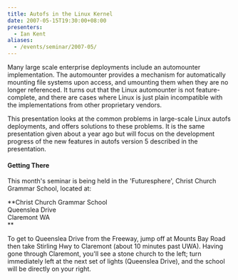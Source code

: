 ```yaml
---
title: Autofs in the Linux Kernel
date: 2007-05-15T19:30:00+08:00
presenters:
  - Ian Kent
aliases:
  - /events/seminar/2007-05/
---
```


Many large scale enterprise deployments include an automounter
implementation. The automounter provides a mechanism for automatically
mounting file systems upon access, and umounting them when they are no
longer referenced. It turns out that the Linux automounter is not
feature-complete, and there are cases where Linux is just plain
incompatible with the implementations from other proprietary vendors.

<!--more-->

This presentation looks at the common problems in large-scale Linux
autofs deployments, and offers solutions to these problems. It is the
same presentation given about a year ago but will focus on the
development progress of the new features in autofs version 5 described
in the presentation.

<!-- **Where:**
\'[Futuresphere](https://web.archive.org/web/20080906110825/http://www.futuresphere.com.au/)\',
Christ Church Grammar School, Queenslea Drive, Claremont -->

#### Getting There

This month's seminar is being held in the 'Futuresphere', Christ
Church Grammar School, located at:

**Christ Church Grammar School\
Queenslea Drive\
Claremont WA\
**

To get to Queenslea Drive from the Freeway, jump off at Mounts Bay Road
then take Stirling Hwy to Claremont (about 10 minutes past UWA). Having
gone through Claremont, you\'ll see a stone church to the left; turn
immediately left at the next set of lights (Queenslea Drive), and the
school will be directly on your right.
